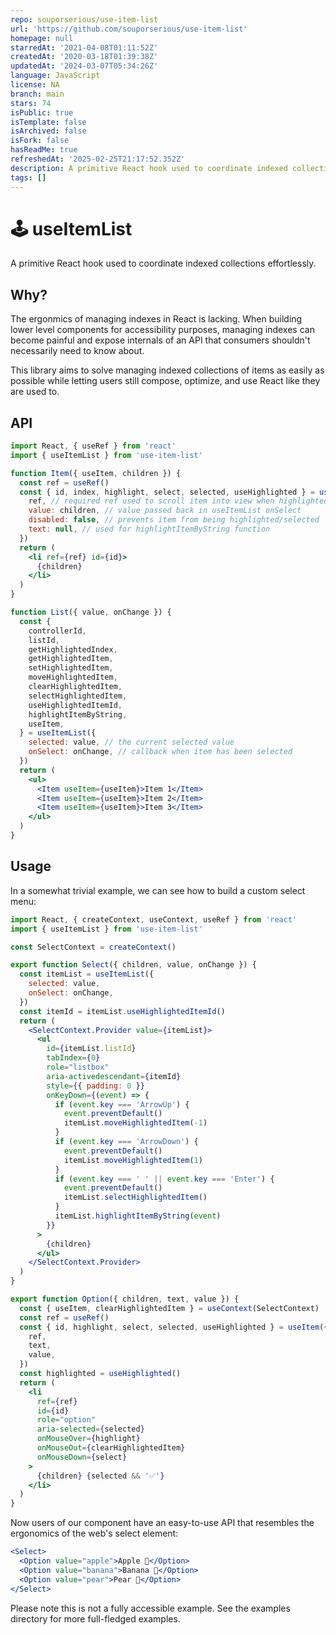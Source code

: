 ```yaml
---
repo: souporserious/use-item-list
url: 'https://github.com/souporserious/use-item-list'
homepage: null
starredAt: '2021-04-08T01:11:52Z'
createdAt: '2020-03-18T01:39:38Z'
updatedAt: '2024-03-07T05:34:26Z'
language: JavaScript
license: NA
branch: main
stars: 74
isPublic: true
isTemplate: false
isArchived: false
isFork: false
hasReadMe: true
refreshedAt: '2025-02-25T21:17:52.352Z'
description: A primitive React hook used to coordinate indexed collections effortlessly.
tags: []
---
```


# 🕹 useItemList

A primitive React hook used to coordinate indexed collections effortlessly.

## Why?

The ergonmics of managing indexes in React is lacking. When building lower level components for accessibility purposes, managing indexes can become painful and expose internals of an API that consumers shouldn't necessarily need to know about.

This library aims to solve managing indexed collections of items as easily as possible while letting users still compose, optimize, and use React like they are used to.

## API

```jsx
import React, { useRef } from 'react'
import { useItemList } from 'use-item-list'

function Item({ useItem, children }) {
  const ref = useRef()
  const { id, index, highlight, select, selected, useHighlighted } = useItem({
    ref, // required ref used to scroll item into view when highlighted
    value: children, // value passed back in useItemList onSelect
    disabled: false, // prevents item from being highlighted/selected
    text: null, // used for highlightItemByString function
  })
  return (
    <li ref={ref} id={id}>
      {children}
    </li>
  )
}

function List({ value, onChange }) {
  const {
    controllerId,
    listId,
    getHighlightedIndex,
    getHighlightedItem,
    setHighlightedItem,
    moveHighlightedItem,
    clearHighlightedItem,
    selectHighlightedItem,
    useHighlightedItemId,
    highlightItemByString,
    useItem,
  } = useItemList({
    selected: value, // the current selected value
    onSelect: onChange, // callback when item has been selected
  })
  return (
    <ul>
      <Item useItem={useItem}>Item 1</Item>
      <Item useItem={useItem}>Item 2</Item>
      <Item useItem={useItem}>Item 3</Item>
    </ul>
  )
}
```

## Usage

In a somewhat trivial example, we can see how to build a custom select menu:

```jsx
import React, { createContext, useContext, useRef } from 'react'
import { useItemList } from 'use-item-list'

const SelectContext = createContext()

export function Select({ children, value, onChange }) {
  const itemList = useItemList({
    selected: value,
    onSelect: onChange,
  })
  const itemId = itemList.useHighlightedItemId()
  return (
    <SelectContext.Provider value={itemList}>
      <ul
        id={itemList.listId}
        tabIndex={0}
        role="listbox"
        aria-activedescendant={itemId}
        style={{ padding: 0 }}
        onKeyDown={(event) => {
          if (event.key === 'ArrowUp') {
            event.preventDefault()
            itemList.moveHighlightedItem(-1)
          }
          if (event.key === 'ArrowDown') {
            event.preventDefault()
            itemList.moveHighlightedItem(1)
          }
          if (event.key === ' ' || event.key === 'Enter') {
            event.preventDefault()
            itemList.selectHighlightedItem()
          }
          itemList.highlightItemByString(event)
        }}
      >
        {children}
      </ul>
    </SelectContext.Provider>
  )
}

export function Option({ children, text, value }) {
  const { useItem, clearHighlightedItem } = useContext(SelectContext)
  const ref = useRef()
  const { id, highlight, select, selected, useHighlighted } = useItem({
    ref,
    text,
    value,
  })
  const highlighted = useHighlighted()
  return (
    <li
      ref={ref}
      id={id}
      role="option"
      aria-selected={selected}
      onMouseOver={highlight}
      onMouseOut={clearHighlightedItem}
      onMouseDown={select}
    >
      {children} {selected && '✅'}
    </li>
  )
}
```

Now users of our component have an easy-to-use API that resembles the ergonomics of the web's select element:

```jsx
<Select>
  <Option value="apple">Apple 🍎</Option>
  <Option value="banana">Banana 🍌</Option>
  <Option value="pear">Pear 🍐</Option>
</Select>
```

Please note this is not a fully accessible example. See the examples directory for more full-fledged examples.
